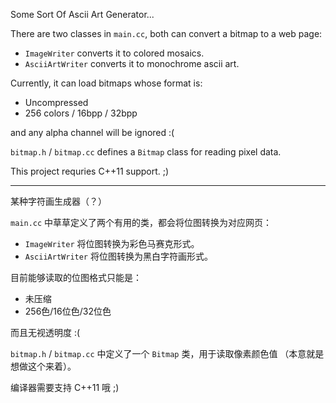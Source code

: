 Some Sort Of Ascii Art Generator...

There are two classes in `main.cc`, both can convert a bitmap to a web page:

* `ImageWriter` converts it to colored mosaics.
* `AsciiArtWriter` converts it to monochrome ascii art.

Currently, it can load bitmaps whose format is:

* Uncompressed
* 256 colors / 16bpp / 32bpp

and any alpha channel will be ignored :(

`bitmap.h` / `bitmap.cc` defines a `Bitmap` class for reading pixel data.

This project requries C++11 support. ;)

---

某种字符画生成器（？）

`main.cc` 中草草定义了两个有用的类，都会将位图转换为对应网页：

* `ImageWriter` 将位图转换为彩色马赛克形式。
* `AsciiArtWriter` 将位图转换为黑白字符画形式。

目前能够读取的位图格式只能是：

* 未压缩
* 256色/16位色/32位色

而且无视透明度 :(

`bitmap.h` / `bitmap.cc` 中定义了一个 `Bitmap` 类，用于读取像素颜色值
（本意就是想做这个来着）。

编译器需要支持 C++11 哦 ;)
